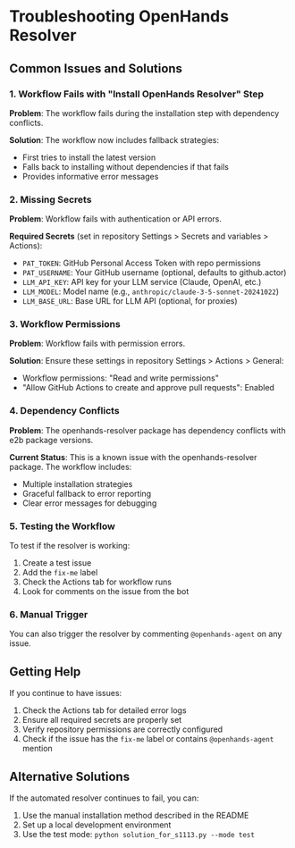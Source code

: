 # Troubleshooting OpenHands Resolver

## Common Issues and Solutions

### 1. Workflow Fails with "Install OpenHands Resolver" Step

**Problem**: The workflow fails during the installation step with dependency conflicts.

**Solution**: The workflow now includes fallback strategies:
- First tries to install the latest version
- Falls back to installing without dependencies if that fails
- Provides informative error messages

### 2. Missing Secrets

**Problem**: Workflow fails with authentication or API errors.

**Required Secrets** (set in repository Settings > Secrets and variables > Actions):
- `PAT_TOKEN`: GitHub Personal Access Token with repo permissions
- `PAT_USERNAME`: Your GitHub username (optional, defaults to github.actor)
- `LLM_API_KEY`: API key for your LLM service (Claude, OpenAI, etc.)
- `LLM_MODEL`: Model name (e.g., `anthropic/claude-3-5-sonnet-20241022`)
- `LLM_BASE_URL`: Base URL for LLM API (optional, for proxies)

### 3. Workflow Permissions

**Problem**: Workflow fails with permission errors.

**Solution**: Ensure these settings in repository Settings > Actions > General:
- Workflow permissions: "Read and write permissions"
- "Allow GitHub Actions to create and approve pull requests": Enabled

### 4. Dependency Conflicts

**Problem**: The openhands-resolver package has dependency conflicts with e2b package versions.

**Current Status**: This is a known issue with the openhands-resolver package. The workflow includes:
- Multiple installation strategies
- Graceful fallback to error reporting
- Clear error messages for debugging

### 5. Testing the Workflow

To test if the resolver is working:

1. Create a test issue
2. Add the `fix-me` label
3. Check the Actions tab for workflow runs
4. Look for comments on the issue from the bot

### 6. Manual Trigger

You can also trigger the resolver by commenting `@openhands-agent` on any issue.

## Getting Help

If you continue to have issues:

1. Check the Actions tab for detailed error logs
2. Ensure all required secrets are properly set
3. Verify repository permissions are correctly configured
4. Check if the issue has the `fix-me` label or contains `@openhands-agent` mention

## Alternative Solutions

If the automated resolver continues to fail, you can:

1. Use the manual installation method described in the README
2. Set up a local development environment
3. Use the test mode: `python solution_for_s1113.py --mode test`